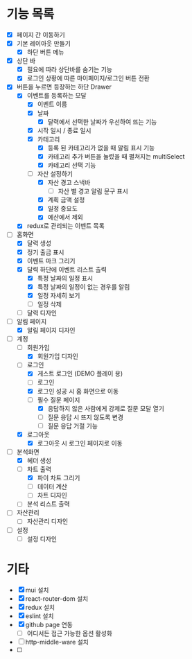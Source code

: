 # 기능 목록
- [x] 페이지 간 이동하기
- [x] 기본 레이아웃 만들기
    - [x] 하단 버튼 메뉴
- [x] 상단 바
    - [x] 필요에 따라 상단바를 숨기는 기능
    - [x] 로그인 상황에 따른 마이페이지/로그인 버튼 전환
- [x] 버튼을 누르면 등장하는 하단 Drawer
    - [x] 이벤트를 등록하는 모달
        - [x] 이벤트 이름
        - [x] 날짜
            - [x] 달력에서 선택한 날짜가 우선하여 뜨는 기능
        - [x] 시작 일시 / 종료 일시
        - [x] 카테고리
            - [x] 등록 된 카테고리가 없을 때 알림 표시 기능
            - [x] 카테고리 추가 버튼을 눌렀을 때 펼쳐지는 multiSelect
            - [x] 카테고리 선택 기능
        - [ ] 자산 설정하기
            - [x] 자산 경고 스낵바
                - [ ] 자산 별 경고 알림 문구 표시
            - [x] 계획 금액 설정
            - [x] 일정 중요도
            - [x] 예산에서 제외
    - [x] redux로 관리되는 이벤트 목록
- [ ] 홈화면
    - [x] 달력 생성
    - [x] 정기 출금 표시
    - [x] 이벤트 마크 그리기
    - [x] 달력 하단에 이벤트 리스트 출력
        - [x] 특정 날짜의 일정 표시
        - [x] 특정 날짜의 일정이 없는 경우를 알림
        - [x] 일정 자세히 보기
        - [ ] 일정 삭제
    - [ ] 달력 디자인
- [ ] 알림 페이지
    - [x] 알림 페이지 디자인
- [ ] 계정
    - [ ] 회원가입
        - [x] 회원가입 디자인
    - [ ] 로그인
        - [x] 게스트 로그인 (DEMO 플레이 용)
        - [ ] 로그인
        - [x] 로그인 성공 시 홈 화면으로 이동
        - [ ] 필수 질문 페이지
            - [x] 응답하지 않은 사람에게 강제로 질문 모달 열기
            - [ ] 질문 응답 시 뜨지 않도록 변경
            - [ ] 질문 응답 거절 기능
    - [x] 로그아웃
        - [x] 로그아웃 시 로그인 페이지로 이동
- [ ] 분석화면
    - [x] 헤더 생성
    - [ ] 차트 출력
        - [x] 파이 차트 그리기
        - [ ] 데이터 계산
        - [ ] 차트 디자인
    - [ ] 분석 리스트 출력
- [ ] 자산관리
    - [ ] 자산관리 디자인
- [ ] 설정
    - [ ] 설정 디자인

# 기타
- [x] mui 설치
- [x] react-router-dom 설치
- [x] redux 설치
- [x] eslint 설치
- [x] github page 연동
    - [ ] 어디서든 접근 가능한 옵션 활성화
- [ ] http-middle-ware 설치
- [ ] 